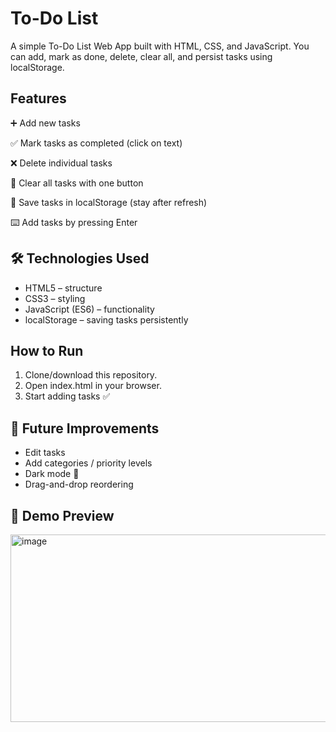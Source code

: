 
# To-Do List

A simple To-Do List Web App built with HTML, CSS, and JavaScript.
You can add, mark as done, delete, clear all, and persist tasks using localStorage.


## Features
➕ Add new tasks

✅ Mark tasks as completed (click on text)

❌ Delete individual tasks

🧹 Clear all tasks with one button

💾 Save tasks in localStorage (stay after refresh)

⌨️ Add tasks by pressing Enter
## 🛠️ Technologies Used
* HTML5 – structure
* CSS3 – styling
* JavaScript (ES6) – functionality
* localStorage – saving tasks persistently
## How to Run
1. Clone/download this repository.
2. Open index.html in your browser.
3. Start adding tasks ✅
## 🎯 Future Improvements
+ Edit tasks
+ Add categories / priority levels
+ Dark mode 🌙
+ Drag-and-drop reordering
## 📸 Demo Preview
<img width="596" height="300" alt="image" src="https://github.com/user-attachments/assets/88852f53-8ba1-4449-a784-4cd197921618" />


